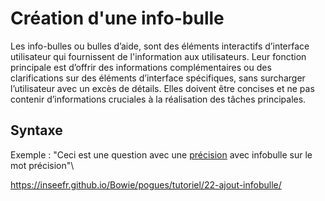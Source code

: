 # Création d'une info-bulle

Les info-bulles ou bulles d’aide, sont des éléments interactifs d’interface utilisateur qui fournissent de l'information aux utilisateurs. 
Leur fonction principale est d’offrir des informations complémentaires ou des clarifications sur des éléments d’interface spécifiques, sans surcharger l’utilisateur avec un excès de détails. 
Elles doivent être concises et ne pas contenir d’informations cruciales à la réalisation des tâches principales.

## Syntaxe

Exemple : 
\"Ceci est une question avec une [précision](. "une infobulle sur précision") avec infobulle sur le mot précision"\

<https://inseefr.github.io/Bowie/pogues/tutoriel/22-ajout-infobulle/>
